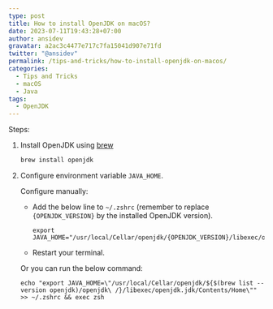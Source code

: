 ```yaml
---
type: post
title: How to install OpenJDK on macOS?
date: 2023-07-11T19:43:28+07:00
author: ansidev
gravatar: a2ac3c4477e717c7fa15041d907e71fd
twitter: "@ansidev"
permalink: /tips-and-tricks/how-to-install-openjdk-on-macos/
categories:
  - Tips and Tricks
  - macOS
  - Java
tags:
  - OpenJDK
---
```


Steps:

1. Install OpenJDK using [brew](https://brew.sh)
   ```sh
   brew install openjdk
   ```

2. Configure environment variable `JAVA_HOME`.

   Configure manually:

   - Add the below line to `~/.zshrc` (remember to replace `{OPENJDK_VERSION}` by the installed OpenJDK version).
     ```
     export JAVA_HOME="/usr/local/Cellar/openjdk/{OPENJDK_VERSION}/libexec/openjdk.jdk/Contents/Home"
     ```

   - Restart your terminal.

   Or you can run the below command:
   ```
   echo "export JAVA_HOME=\"/usr/local/Cellar/openjdk/${$(brew list --version openjdk)/openjdk\ /}/libexec/openjdk.jdk/Contents/Home\"" >> ~/.zshrc && exec zsh
   ```
